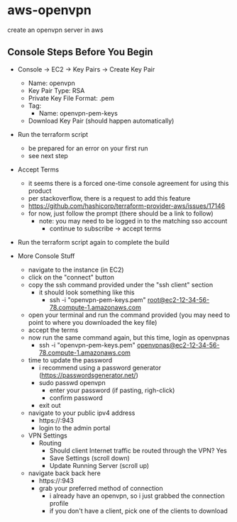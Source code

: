 # aws-openvpn
create an openvpn server in aws

## Console Steps Before You Begin
- Console -> EC2 -> Key Pairs -> Create Key Pair
    - Name: openvpn
    - Key Pair Type: RSA
    - Private Key File Format: .pem
    - Tag:
        - Name: openvpn-pem-keys
    - Download Key Pair (should happen automatically)

- Run the terraform script
    - be prepared for an error on your first run
    - see next step

- Accept Terms
    - it seems there is a forced one-time console agreement for using this product
    - per stackoverflow, there is a request to add this feature
    - https://github.com/hashicorp/terraform-provider-aws/issues/17146
    - for now, just follow the prompt (there should be a link to follow)
        - note: you may need to be logged in to the matching sso account
            - continue to subscribe -> accept terms

- Run the terraform script again to complete the build

- More Console Stuff
    - navigate to the instance (in EC2)
    - click on the "connect" button
    - copy the ssh command provided under the "ssh client" section
        - it should look something like this
            - ssh -i "openvpn-pem-keys.pem" root@ec2-12-34-56-78.compute-1.amazonaws.com
    - open your terminal and run the command provided (you may need to point to where you downloaded the key file)
    - accept the terms
    - now run the same command again, but this time, login as openvpnas
        - ssh -i "openvpn-pem-keys.pem" openvpnas@ec2-12-34-56-78.compute-1.amazonaws.com
    - time to update the password
        - i recommend using a password generator (https://passwordsgenerator.net/)
        - sudo passwd openvpn
            - enter your password (if pasting, righ-click)
            - confirm password
        - exit out
    - navigate to your public ipv4 address
        - https://<public ip>:943
        - login to the admin portal
    - VPN Settings
        - Routing
            - Should client Internet traffic be routed through the VPN? Yes
            - Save Settings (scroll down)
            - Update Running Server (scroll up)
    - navigate back back here 
        - https://<public ip>:943
        - grab your preferred method of connection
            - i already have an openvpn, so i just grabbed the connection profile
            - if you don't have a client, pick one of the clients to download